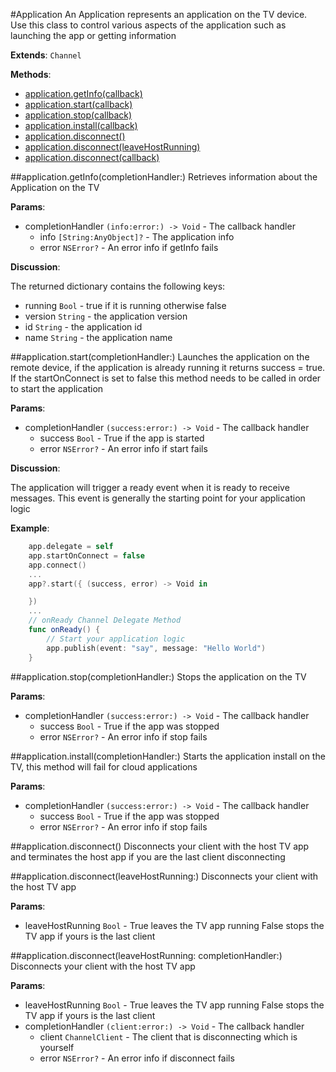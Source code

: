 <a name="Application"></a>
#Application
An Application represents an application on the TV device.
Use this class to control various aspects of the application such as launching the app or getting information

**Extends**: `Channel`

**Methods**:
  
  * [application.getInfo(callback)](#Application#getInfo)
  * [application.start(callback)](#Application#start)
  * [application.stop(callback)](#Application#stop)
  * [application.install(callback)](#Application#install)
  * [application.disconnect()](#Application#disconnect)
  * [application.disconnect(leaveHostRunning)](#Application#disconnect#leaveHostRunning)
  * [application.disconnect(callback)](#Application#disconnect#callback)

<a name="Application#getInfo"></a>
##application.getInfo(completionHandler:)
Retrieves information about the Application on the TV

**Params**:

- completionHandler `(info:error:) -> Void` - The callback handler
	- info `[String:AnyObject]?` - The application info
	- error `NSError?` - An error info if getInfo fails

**Discussion**:

The returned dictionary contains the following keys:

- running `Bool` - true if it is running otherwise false
- version `String` - the application version
- id `String` - the application id
- name `String` - the application name

<a name="Application#start"></a>
##application.start(completionHandler:)
Launches the application on the remote device, if the application is already running it returns success = true.
If the startOnConnect is set to false this method needs to be called in order to start the application

**Params**:

- completionHandler `(success:error:) -> Void` - The callback handler
	- success `Bool` - True if the app is started
	- error `NSError?` - An error info if start fails 

**Discussion**:

The application will trigger a ready event when it is ready to receive messages. This event is generally the starting point for your application logic

**Example**:

```swift
	app.delegate = self
	app.startOnConnect = false
	app.connect()
	...
	app?.start({ (success, error) -> Void in

    })
    ...
    // onReady Channel Delegate Method
    func onReady() {
    	// Start your application logic
        app.publish(event: "say", message: "Hello World")
    }

```

<a name="Application#stop"></a>
##application.stop(completionHandler:)
Stops the application on the TV

**Params**:

- completionHandler `(success:error:) -> Void` - The callback handler
	- success `Bool` - True if the app was stopped
	- error `NSError?` - An error info if stop fails 

<a name="Application#install"></a>
##application.install(completionHandler:)
Starts the application install on the TV, this method will fail for cloud applications

**Params**:

- completionHandler `(success:error:) -> Void` - The callback handler
	- success `Bool` - True if the app was stopped
	- error `NSError?` - An error info if stop fails 


<a name="Application#disconnect"></a>
##application.disconnect()
Disconnects your client with the host TV app and terminates the host app if you are the last client disconnecting

 
<a name="Application#disconnect#leaveHostRunning"></a>
##application.disconnect(leaveHostRunning:)
Disconnects your client with the host TV app

**Params**:

- leaveHostRunning `Bool` - True leaves the TV app running False stops the TV app if yours is the last client 


<a name="Application#disconnect#callback"></a>
##application.disconnect(leaveHostRunning: completionHandler:)
Disconnects your client with the host TV app

**Params**:

- leaveHostRunning `Bool` - True leaves the TV app running False stops the TV app if yours is the last client
- completionHandler `(client:error:) -> Void` - The callback handler
    - client `ChannelClient` - The client that is disconnecting which is yourself
    - error `NSError?` - An error info if disconnect fails 

